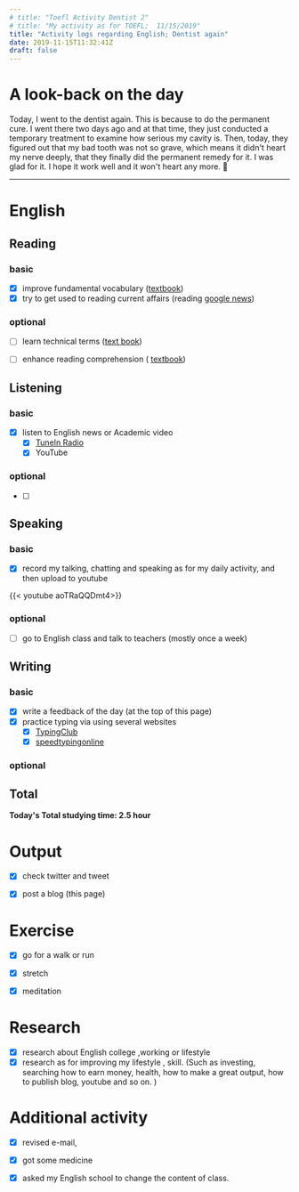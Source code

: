 ```yaml
---
# title: "Toefl Activity Dentist 2"
# title: "My activity as for TOEFL;  11/15/2019"
title: "Activity logs regarding English; Dentist again"
date: 2019-11-15T11:32:41Z
draft: false
---
```


# A look-back on the day


Today, I went to the dentist again. This is because to do the permanent cure. I went there two days ago and at that time, they just conducted a temporary treatment to examine how serious my cavity is. Then, today, they figured out that my bad tooth was not so grave, which means it didn't heart my nerve deeply, that they finally did the permanent remedy for it. I was glad for it.  I hope it work well and it won't heart any more. 🐧













---



# English

## Reading

### basic

- [x] improve fundamental vocabulary ([textbook](https://www.amazon.co.jp/dp/4010941855/))
- [x] try to get used to reading current affairs (reading [google news](https://news.google.com/))

### optional

- [ ] learn technical terms ([text book](https://www.amazon.co.jp/dp/4866390611/))
- [ ] enhance reading  comprehension ( [textbook](https://www.amazon.co.jp/dp/4010323310/))





## Listening

### basic

- [x] listen to English news or Academic video 
  - [x] [TuneIn Radio](https://tunein.com)
  - [x] YouTube

### optional

- [ ] 





## Speaking

### basic

- [x] record my talking, chatting and speaking as for my daily activity, and then upload to youtube

{{< youtube aoTRaQQDmt4>}}

### optional

- [ ] go to English class and talk to teachers (mostly once a week)

  






## Writing

### basic

- [x] write a feedback of the day (at the top of this page)
- [x] practice typing via using several websites
  - [x] [TypingClub](https://www.typingclub.com)
  - [x] [speedtypingonline](https://www.speedtypingonline.com/games/type-the-alphabet.php)

### optional



## Total

**Today's Total studying time:  2.5    hour**







# Output

- [x] check twitter and tweet 
- [x] post a blog (this page)



# Exercise

- [x] go for a walk or run

- [x] stretch

- [x] meditation

  

# Research

- [x] research about English college ,working or lifestyle
- [x] research as for improving my lifestyle , skill. (Such as investing, searching how to earn money, health, how to make a great output, how to publish blog, youtube and so on. )

# Additional activity

- [x] revised e-mail,
- [x] got some medicine
- [x] asked my English school to change the content of class.

